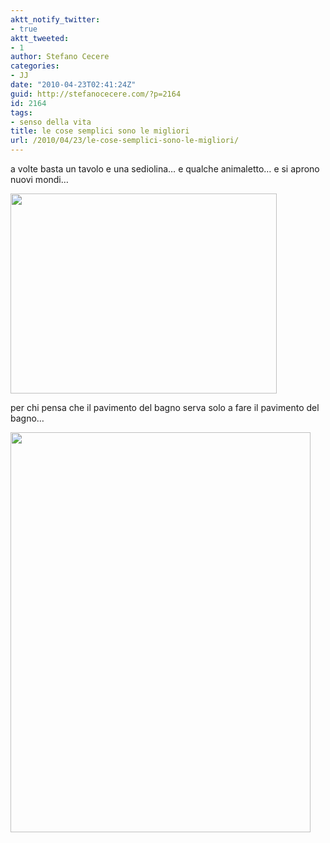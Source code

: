 ```yaml
---
aktt_notify_twitter:
- true
aktt_tweeted:
- 1
author: Stefano Cecere
categories:
- JJ
date: "2010-04-23T02:41:24Z"
guid: http://stefanocecere.com/?p=2164
id: 2164
tags:
- senso della vita
title: le cose semplici sono le migliori
url: /2010/04/23/le-cose-semplici-sono-le-migliori/
---
```


a volte basta un tavolo e una sediolina&#8230; e qualche animaletto&#8230; e si aprono nuovi mondi&#8230;
  
<img class="aligncenter size-medium wp-image-2165" title="jj tavolo" src="http://stefanocecere.com/wp-content/uploads/sites/3/2010/04/jj-tavolo-426x320.jpg" alt="" width="426" height="320" />

per chi pensa che il pavimento del bagno serva solo a fare il pavimento del bagno&#8230;

<img class="aligncenter size-full wp-image-2168" title="jj edicola" src="http://stefanocecere.com/wp-content/uploads/sites/3/2010/04/jj-edicola1.jpg" alt="" width="480" height="640" srcset="http://stefanocecere.com/wp-content/uploads/sites/3/2010/04/jj-edicola1.jpg 480w, http://stefanocecere.com/wp-content/uploads/sites/3/2010/04/jj-edicola1-225x300.jpg 225w" sizes="(max-width: 480px) 100vw, 480px" />